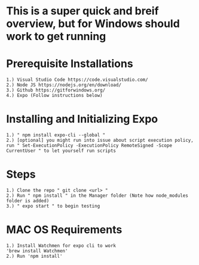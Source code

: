 # This is a super quick and breif overview, but for Windows should work to get running

# Prerequisite Installations
    1.) Visual Studio Code https://code.visualstudio.com/
    2.) Node JS https://nodejs.org/en/download/
    3.) Github https://gitforwindows.org/
    4.) Expo (Follow instructions below)

# Installing and Initializing Expo
    1.) " npm install expo-cli --global "
    2.) [optional] you might run into issue about script execution policy, run " Set-ExecutionPolicy -ExecutionPolicy RemoteSigned -Scope CurrentUser " to let yourself run scripts

# Steps
    1.) Clone the repo " git clone <url> "
    2.) Run " npm install " in the Manager folder (Note how node_modules folder is added)
    3.) " expo start " to begin testing

# MAC OS Requirements 
    1.) Install Watchmen for expo cli to work
    'brew install Watchmen'
    2.) Run 'npm install'
